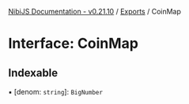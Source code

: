 [NibiJS Documentation - v0.21.10](../intro.md) / [Exports](../modules.md) / CoinMap

# Interface: CoinMap

## Indexable

▪ [denom: `string`]: `BigNumber`

